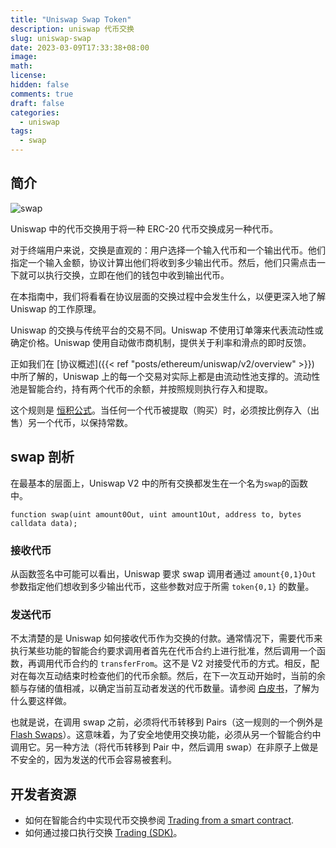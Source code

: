 ```yaml
---
title: "Uniswap Swap Token"
description: uniswap 代币交换
slug: uniswap-swap
date: 2023-03-09T17:33:38+08:00
image:
math:
license:
hidden: false
comments: true
draft: false
categories:
  - uniswap
tags:
  - swap
---
```


## 简介

![swap](https://docs.uniswap.org/assets/images/trade-b19a05be2c43a62708ab498766dc6d13.jpg)

Uniswap 中的代币交换用于将一种 ERC-20 代币交换成另一种代币。

对于终端用户来说，交换是直观的：用户选择一个输入代币和一个输出代币。他们指定一个输入金额，协议计算出他们将收到多少输出代币。然后，他们只需点击一下就可以执行交换，立即在他们的钱包中收到输出代币。

在本指南中，我们将看看在协议层面的交换过程中会发生什么，以便更深入地了解 Uniswap 的工作原理。

Uniswap 的交换与传统平台的交易不同。Uniswap 不使用订单簿来代表流动性或确定价格。Uniswap 使用自动做市商机制，提供关于利率和滑点的即时反馈。

正如我们在 [协议概述]({{< ref "posts/ethereum/uniswap/v2/overview" >}}) 中所了解的，Uniswap 上的每一个交易对实际上都是由流动性池支撑的。流动性池是智能合约，持有两个代币的余额，并按照规则执行存入和提取。

这个规则是 [恒积公式](https://docs.uniswap.org/contracts/v2/concepts/protocol-overview/glossary#constant-product-formula)。当任何一个代币被提取（购买）时，必须按比例存入（出售）另一个代币，以保持常数。

## swap 剖析

在最基本的层面上，Uniswap V2 中的所有交换都发生在一个名为`swap`的函数中。

`function swap(uint amount0Out, uint amount1Out, address to, bytes calldata data);`

### 接收代币

从函数签名中可能可以看出，Uniswap 要求 swap 调用者通过 `amount{0,1}Out` 参数指定他们想收到多少输出代币，这些参数对应于所需 `token{0,1}` 的数量。

### 发送代币

不太清楚的是 Uniswap 如何接收代币作为交换的付款。通常情况下，需要代币来执行某些功能的智能合约要求调用者首先在代币合约上进行批准，然后调用一个函数，再调用代币合约的 `transferFrom`。这不是 V2 对接受代币的方式。相反，配对在每次互动结束时检查他们的代币余额。然后，在下一次互动开始时，当前的余额与存储的值相减，以确定当前互动者发送的代币数量。请参阅 [白皮书](https://docs.uniswap.org/whitepaper.pdf)，了解为什么要这样做。

也就是说，在调用 swap 之前，必须将代币转移到 Pairs（这一规则的一个例外是 [Flash Swaps](https://docs.uniswap.org/contracts/v2/concepts/core-concepts/flash-swaps)）。这意味着，为了安全地使用交换功能，必须从另一个智能合约中调用它。另一种方法（将代币转移到 Pair 中，然后调用 swap）在非原子上做是不安全的，因为发送的代币会容易被套利。

## 开发者资源

- 如何在智能合约中实现代币交换参阅 [Trading from a smart contract](https://docs.uniswap.org/contracts/v2/guides/smart-contract-integration/trading-from-a-smart-contract).
- 如何通过接口执行交换 [Trading (SDK)](https://docs.uniswap.org/sdk/2.0.0/guides/trading)。
